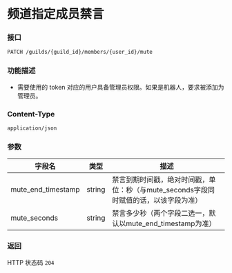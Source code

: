 # 频道指定成员禁言

### 接口
`PATCH /guilds/{guild_id}/members/{user_id}/mute`

### 功能描述
- 需要使用的 token 对应的用户具备管理员权限。如果是机器人，要求被添加为管理员。

### Content-Type

`application/json`

### 参数
| 字段名    | 类型                   | 描述               |
| -------  | --------------------- | ----------------- |
| mute_end_timestamp | string | 禁言到期时间戳，绝对时间戳，单位：秒（与mute_seconds字段同时赋值的话，以该字段为准） |
| mute_seconds | string | 禁言多少秒（两个字段二选一，默认以mute_end_timestamp为准） |

### 返回
HTTP 状态码 `204`
